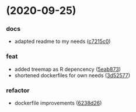 #  (2020-09-25)


### docs

* adapted readme to my needs ([c7215c0](https://github.com/joundso/docker_images/commit/c7215c0a2cbf9ec4e84315ad6cb08e9288cc016a))

### feat

* added treemap as R depencency ([5eab873](https://github.com/joundso/docker_images/commit/5eab8730fa46cbca4f1739e2101216347a6fbc57))
* shortened dockerfiles for own needs ([3d52577](https://github.com/joundso/docker_images/commit/3d52577c7a0347b3b669e1182da2fa8b9d4dc8b1))

### refactor

* dockerfile improvements ([6238d26](https://github.com/joundso/docker_images/commit/6238d26123ee605f61c54b99519b90f093f316ef))


